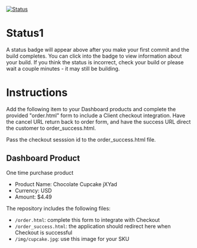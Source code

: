 [![Status](https://img.shields.io/badge/status-SUBMITTABLE%20COMMIT:%2079b7f2100e6caaaec530dbf0e5e9c1151c4166f6-brightgreen.svg)](https://github.com/crowdbotics-challenges/bakery_scaffold_Wd6OKTOJ2P4Zm0IW/commit/79b7f2100e6caaaec530dbf0e5e9c1151c4166f6)



# Status1

A status badge will appear above after you make your first commit and the build completes. You can click into the badge to view information about your build. If you think the status is incorrect, check your build or please wait a couple minutes - it may still be building.

# Instructions

Add the following item to your Dashboard products and complete the provided "order.html" form to include a Client checkout integration. Have the cancel URL return back to order form, and have the success URL direct the customer to order_success.html.

Pass the checkout sesssion id to the order_success.html file.

## Dashboard Product
One time purchase product
* Product Name: Chocolate Cupcake jXYad
* Currency: USD
* Amount: $4.49

The repository includes the following files:
* `/order.html`: complete this form to integrate with Checkout
* `/order_success.html`: the application should redirect here when Checkout is successful
* `/img/cupcake.jpg`: use this image for your SKU
